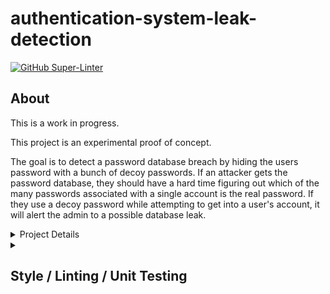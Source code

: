 # authentication-system-leak-detection

[![GitHub Super-Linter](https://github.com/Yorzaren/authentication-system-leak-detection/workflows/Lint%20Code%20Base/badge.svg)](https://github.com/marketplace/actions/super-linter)



## About
This is a work in progress.


This project is an experimental proof of concept.

<p>
The goal is to detect a password database breach by hiding the users password with a bunch of decoy passwords.
If an attacker gets the password database, they should have a hard time figuring out which of the many passwords associated with a single account is the real password. 
If they use a decoy password while attempting to get into a user's account, it will alert the admin to a possible database leak.
</p>

<details><summary>Project Details</summary>
<p>

**Requirements:**

1. Must use at least 10 false passwords per account.
2. Creation of user account must randomly create associated false passwords in similar format to avoid detection.  
3. Changing of user account password must regenerate associated false passwords in similar format to avoid detection.  
4. Allow for deletion of accounts.
5. Must develop algorithm to uniquely assign valid password in user's account password list.
6. Provide a mechanism of notification if false password is used compared to incorrect entry or simple guess.
</p>
</details>

<details><summary><h2>Style / Linting / Unit Testing</h2></summary>

### Python
[![Tested with Pytest](https://img.shields.io/badge/Tested%20with-Pytest-red?style=for-the-badge)](https://docs.pytest.org/)

Pytest files are found in the `tests` folder.

[![Code style: black](https://img.shields.io/badge/Code%20Style-Black-000000.svg?style=for-the-badge)](https://github.com/psf/black)


```text
isort --profile black
black --line-length 120
flake8 --max-line-length 120
```

### JavaScript
[![Tested with QUnit](https://img.shields.io/badge/Tested%20with-QUnit-green?style=for-the-badge)](https://qunitjs.com/)

QUnit tests are located in the `tests` folder.

There is no style guide for the JavaScript code.
</details>